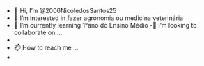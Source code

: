 - 👋 Hi, I’m @2006NicoledosSantos25
- 👀 I’m interested in fazer agronomia ou medicina veterinária
- 🌱 I’m currently learning 1°ano do Ensino Médio
-💞️ I’m looking to collaborate on ...
-
- 📫 How to reach me ...
- 

<!---
2006NicoledosSantos25/2006NicoledosSantos25 is a ✨ special ✨ repository because its `README.md` (this file) appears on your GitHub profile.
You can click the Preview link to take a look at your changes.
--->
